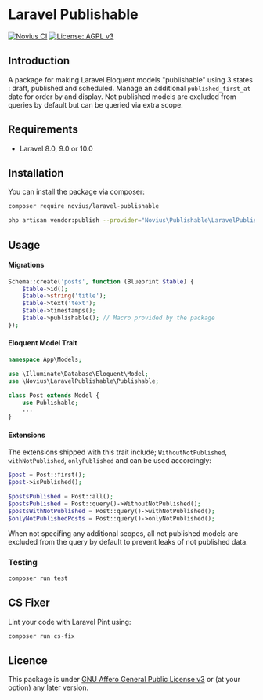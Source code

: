 # Laravel Publishable

[![Novius CI](https://github.com/novius/laravel-publishable/actions/workflows/main.yml/badge.svg?branch=main)](https://github.com/novius/laravel-publishable/actions/workflows/main.yml)
[![License: AGPL v3](https://img.shields.io/badge/License-AGPL%20v3-blue.svg)](http://www.gnu.org/licenses/agpl-3.0)


## Introduction

A package for making Laravel Eloquent models "publishable" using 3 states : draft, published and scheduled.
Manage an additional `published_first_at` date for order by and display.
Not published models are excluded from queries by default but can be queried via extra scope.

## Requirements

* Laravel 8.0, 9.0 or 10.0

## Installation

You can install the package via composer:

```bash
composer require novius/laravel-publishable
```

```bash
php artisan vendor:publish --provider="Novius\Publishable\LaravelPublishableServiceProvider" --tag=lang
```

## Usage

#### Migrations

```php
Schema::create('posts', function (Blueprint $table) {
    $table->id();
    $table->string('title');
    $table->text('text');
    $table->timestamps();
    $table->publishable(); // Macro provided by the package
});
```

#### Eloquent Model Trait

```php
namespace App\Models;

use \Illuminate\Database\Eloquent\Model;
use \Novius\LaravelPublishable\Publishable;

class Post extends Model {
    use Publishable;
    ...
}
```

#### Extensions

The extensions shipped with this trait include; `WithoutNotPublished`, `withNotPublished`, `onlyPublished` and can be used accordingly:

```php
$post = Post::first();
$post->isPublished();

$postsPublished = Post::all();
$postsPublished = Post::query()->WithoutNotPublished();
$postsWithNotPublished = Post::query()->withNotPublished();
$onlyNotPublishedPosts = Post::query()->onlyNotPublished();
```

When not specifing any additional scopes, all not published models are excluded from the query by default to prevent leaks of not published data.

### Testing

```bash
composer run test
```

## CS Fixer

Lint your code with Laravel Pint using:

```bash
composer run cs-fix
```

## Licence

This package is under [GNU Affero General Public License v3](http://www.gnu.org/licenses/agpl-3.0.html) or (at your option) any later version.
